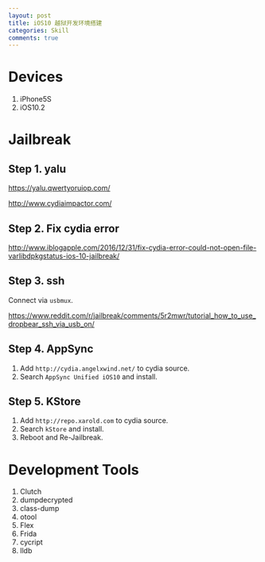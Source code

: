 ```yaml
---
layout: post
title: iOS10 越狱开发环境搭建
categories: Skill
comments: true
---
```



# Devices

1. iPhone5S
2. iOS10.2


# Jailbreak

## Step 1. yalu

https://yalu.qwertyoruiop.com/

http://www.cydiaimpactor.com/

## Step 2. Fix cydia error

http://www.iblogapple.com/2016/12/31/fix-cydia-error-could-not-open-file-varlibdpkgstatus-ios-10-jailbreak/

<!-- more -->


## Step 3. ssh

Connect via `usbmux`.

https://www.reddit.com/r/jailbreak/comments/5r2mwr/tutorial_how_to_use_dropbear_ssh_via_usb_on/

## Step 4. AppSync

1. Add `http://cydia.angelxwind.net/` to cydia source.
2. Search `AppSync Unified iOS10` and install.

## Step 5. KStore

1. Add `http://repo.xarold.com` to cydia source.
2. Search `kStore` and install.
3. Reboot and Re-Jailbreak.


# Development Tools

1. Clutch
2. dumpdecrypted
3. class-dump
4. otool
5. Flex
6. Frida
7. cycript
8. lldb


